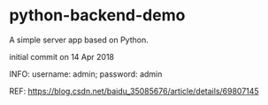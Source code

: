 # python-backend-demo
A simple server app based on Python.

initial commit on 14 Apr 2018

INFO: username: admin; password: admin

REF: https://blog.csdn.net/baidu_35085676/article/details/69807145

